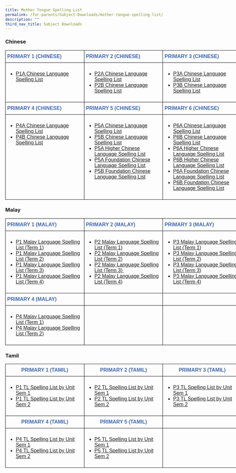 ```yaml
---
title: Mother Tongue Spelling List
permalink: /for-parents/Subject-Downloads/mother-tongue-spelling-list/
description: ""
third_nav_title: Subject Downloads
---
```

<a id="chinese"></a>

### Chinese

<style type="text/css">
.tg  {border-collapse:collapse;border-spacing:0;margin:0px auto;}
.tg td{border-color:black;border-style:solid;border-width:1px;font-family:Arial, sans-serif;font-size:14px;
  overflow:hidden;padding:10px 5px;word-break:normal;}
.tg th{border-color:black;border-style:solid;border-width:1px;font-family:Arial, sans-serif;font-size:14px;
  font-weight:normal;overflow:hidden;padding:10px 5px;word-break:normal;}
.tg .tg-x5q1{font-size:16px;text-align:left;vertical-align:top}
.tg .tg-3eyl{color:#4067ae;font-size:16px;font-weight:bold;text-align:left;vertical-align:top}
</style>
<table class="tg" style="undefined;table-layout: fixed; width: 750px">
<colgroup>
<col style="width: 250px">
<col style="width: 250px">
<col style="width: 250px">
</colgroup>
<tbody>
  <tr>
    <td class="tg-3eyl">PRIMARY 1 (CHINESE)</td>
    <td class="tg-3eyl">PRIMARY 2 (CHINESE)</td>
    <td class="tg-3eyl">PRIMARY 3 (CHINESE)</td>
  </tr>
  <tr>
    <td class="tg-x5q1"><ul>
<li><a href="/files/1A%20%202022.pdf" target="_blank" rel="noopener">P1A Chinese Language Spelling List</a></li>
</ul></td>
    <td class="tg-x5q1"><ul>
<li><a href="/files/2A%20_Chapt%201%20to%2010.pdf" target="_blank" rel="noopener">P2A Chinese Language Spelling List</a></li>
<li><a href="/files/2B%20_Chapt%2011%20to%2019.pdf" target="_blank" rel="noopener">P2B Chinese Language Spelling List</a></li>
</ul></td>
    <td class="tg-x5q1"><ul>
<li><a href="/files/3A%20_Chapt%201%20to%209_HYPY.pdf" target="_blank" rel="noopener">P3A Chinese Language Spelling List</a></li>
<li><a href="/files/3B%20_Chapt%2010%20to%2017_HYPY.pdf" target="_blank" rel="noopener">P3B Chinese Language Spelling List</a></li>
</ul></td>
  </tr>
  <tr>
    <td class="tg-3eyl">PRIMARY 4 (CHINESE)</td>
    <td class="tg-3eyl">PRIMARY 5 (CHINESE)</td>
    <td class="tg-3eyl">PRIMARY 6 (CHINESE)</td>
  </tr>
  <tr>
    <td class="tg-x5q1"><ul>
<li><a href="/files/4A%20_1-9_23122021.pdf" target="_blank" rel="noopener">P4A Chinese Language Spelling List</a></li>
<li><a href="/files/4B%20_10-16_231221.pdf" target="_blank" rel="noopener">P4B Chinese Language Spelling List</a></li>
</ul></td>
    <td class="tg-x5q1"><ul>
<li><a href="/files/5A%20_1-8%20with%20HYPY.pdf" target="_blank" rel="noopener">P5A Chinese Language Spelling List</a></li>
<li><a href="/files/5B%20_9-15%20HYPY.pdf" target="_blank" rel="noopener">P5B Chinese Language Spelling List</a></li>
<li><a href="/files/5A%20__1-9.pdf" target="_blank" rel="noopener">P5A Higher Chinese Language Spelling List</a></li>
<li><a href="/files/5A%20FCL%20.pdf" target="_blank" rel="noopener">P5A Foundation Chinese Language Spelling List</a></li>
<li><a href="/files/5B%20FCL%20.pdf" target="_blank" rel="noopener">P5B Foundation Chinese Language Spelling List</a></li>
</ul></td>
    <td class="tg-x5q1"><ul>
<li><a href="/files/6A%20_1-6%20with%20HYPY.pdf" target="_blank" rel="noopener">P6A Chinese Language Spelling List</a></li>
<li><a href="/files/6B%20%20with%20HYPY_7-10.pdf" target="_blank" rel="noopener">P6B Chinese Language Spelling List</a></li>
<li><a href="/files/6A%20__1-7.pdf" target="_blank" rel="noopener">P6A Higher Chinese Language Spelling List</a></li>
<li><a href="/files/6B%20__8-12.pdf" target="_blank" rel="noopener">P6B Higher Chinese Language Spelling List</a></li>
<li><a href="/files/6A%20FCL%20%20with%20HYPY.pdf" target="_blank" rel="noopener">P6A Foundation Chinese Language Spelling List</a></li>
<li><a href="/files/6B%20FCL%20%20with%20HYPY.pdf" target="_blank" rel="noopener">P6B Foundation Chinese Language Spelling List</a></li>
</ul></td>
  </tr>
</tbody>
</table>


<a id="malay"></a>

### Malay

<style type="text/css">
.tg  {border-collapse:collapse;border-spacing:0;margin:0px auto;}
.tg td{border-color:black;border-style:solid;border-width:1px;font-family:Arial, sans-serif;font-size:14px;
  overflow:hidden;padding:10px 5px;word-break:normal;}
.tg th{border-color:black;border-style:solid;border-width:1px;font-family:Arial, sans-serif;font-size:14px;
  font-weight:normal;overflow:hidden;padding:10px 5px;word-break:normal;}
.tg .tg-x5q1{font-size:16px;text-align:left;vertical-align:top}
.tg .tg-3eyl{color:#4067ae;font-size:16px;font-weight:bold;text-align:left;vertical-align:top}
</style>
<table class="tg" style="undefined;table-layout: fixed; width: 750px">
<colgroup>
<col style="width: 250px">
<col style="width: 250px">
<col style="width: 250px">
</colgroup>
<tbody>
  <tr>
    <td class="tg-3eyl">PRIMARY 1 (MALAY)</td>
    <td class="tg-3eyl">PRIMARY 2 (MALAY)</td>
    <td class="tg-3eyl">PRIMARY 3 (MALAY)</td>
  </tr>
  <tr>
    <td class="tg-x5q1"><ul>
<li><a href="/malay-spelling-test/Primary-1/term-1/" target="">P1 Malay Language Spelling List (Term 1)</a></li>
<li><a href="/malay-spelling-test/Primary-1/term-2/" target="">P1 Malay Language Spelling List (Term 2)</a></li>
<li><a href="/malay-spelling-test/Primary-1/term-3/" target="">P1 Malay Language Spelling List (Term 3)</a></li>
<li><a href="/malay-spelling-test/Primary-1/term-4/" target="">P1 Malay Language Spelling List (Term 4)</a></li>
</ul></td>
    <td class="tg-x5q1"><ul>
<li><a href="/malay-spelling-test/Primary-2/term-1/" target="">P2 Malay Language Spelling List (Term 1)</a></li>
<li><a href="/malay-spelling-test/Primary-2/term-2/" target="">P2 Malay Language Spelling List (Term 2)</a></li>
<li><a href="/malay-spelling-test/Primary-2/term-3/" target="">P2 Malay Language Spelling List (Term 3)&nbsp;</a></li>
<li><a href="/malay-spelling-test/Primary-2/term-4/" target="">P2 Malay Language Spelling List (Term 4)</a></li>
</ul></td>
    <td class="tg-x5q1"><ul>
<li><a href="/malay-spelling-test/Primary-3/term-1/" target="">P3 Malay Language Spelling List (Term 1)</a></li>
<li><a href="/malay-spelling-test/Primary-3/term-2/" target="">P3 Malay Language Spelling List (Term 2)</a></li>
<li><a href="/malay-spelling-test/Primary-3/term-3/" target="">P3 Malay Language Spelling List (Term 3)</a></li>
<li><a href="/malay-spelling-test/Primary-3/term-4/" target="">P3 Malay Language Spelling List (Term 4)</a></li>
</ul></td>
  </tr>
  <tr>
    <td class="tg-3eyl">PRIMARY 4 (MALAY)</td>
    <td class="tg-3eyl"></td>
    <td class="tg-3eyl"></td>
  </tr>
  <tr>
    <td class="tg-x5q1"><ul>
<li><a href="/malay-spelling-test/Primary-4/term-1/" target="">P4 Malay Language Spelling List (Term 1)</a></li>
<li><a href="/malay-spelling-test/Primary-4/term-2/" target="">P4 Malay Language Spelling List (Term 2)</a></li>
</ul></td>
    <td class="tg-x5q1"></td>
    <td class="tg-x5q1"></td>
  </tr>
</tbody>
</table>


<a id="tamil"></a>

### Tamil

<style type="text/css">
.tg  {border-collapse:collapse;border-spacing:0;margin:0px auto;}
.tg td{border-color:black;border-style:solid;border-width:1px;font-family:Arial, sans-serif;font-size:14px;
  overflow:hidden;padding:10px 5px;word-break:normal;}
.tg th{border-color:black;border-style:solid;border-width:1px;font-family:Arial, sans-serif;font-size:14px;
  font-weight:normal;overflow:hidden;padding:10px 5px;word-break:normal;}
.tg .tg-x5q1{font-size:16px;text-align:left;vertical-align:top}
.tg .tg-09dh{color:#4067ae;font-size:16px;font-weight:bold;text-align:center;vertical-align:top}
</style>
<table class="tg" style="undefined;table-layout: fixed; width: 750px">
<colgroup>
<col style="width: 250px">
<col style="width: 250px">
<col style="width: 250px">
</colgroup>
<tbody>
  <tr>
    <td class="tg-09dh">PRIMARY 1 (TAMIL)</td>
    <td class="tg-09dh">PRIMARY 2 (TAMIL)</td>
    <td class="tg-09dh">PRIMARY 3 (TAMIL)</td>
  </tr>
  <tr>
    <td class="tg-x5q1"><ul>
<li><a href="/tamil-spelling-test/Primary-1/sem-1/" target="">P1 TL Spelling List by Unit Sem 1</a></li>
<li><a href="/tamil-spelling-test/Primary-1/sem-2/" target="">P1 TL Spelling List by Unit Sem 2</a></li>
</ul></td>
    <td class="tg-x5q1"><ul>
<li><a href="/tamil-spelling-test/Primary-2/sem-1/" target="">P2 TL Spelling List by Unit Sem 1</a></li>
<li><a href="/tamil-spelling-test/Primary-2/sem-2/" target="">P2 TL Spelling List by Unit Sem 2</a></li>
</ul></td>
    <td class="tg-x5q1"><ul>
<li><a href="/tamil-spelling-test/Primary-3/sem-1/" target="">P3 TL Spelling List by Unit Sem 1</a></li>
<li><a href="/tamil-spelling-test/Primary-3/sem-2/" target="">P3 TL Spelling List by Unit Sem 2</a></li>
</ul></td>
  </tr>
  <tr>
    <td class="tg-09dh">PRIMARY 4 (TAMIL)</td>
    <td class="tg-09dh">PRIMARY 5 (TAMIL)</td>
    <td class="tg-09dh"></td>
  </tr>
  <tr>
    <td class="tg-x5q1"><ul>
<li><a href="/tamil-spelling-test/Primary-4/sem-1/" target="">P4 TL Spelling List by Unit Sem 1</a></li>
<li><a href="/tamil-spelling-test/Primary-4/sem-2/" target="">P4&nbsp;TL Spelling List by Unit Sem 2</a></li>
</ul></td>
    <td class="tg-x5q1"><ul>
<li><a href="/tamil-spelling-test/Primary-5/sem-1/" target="">P5 TL Spelling List by Unit Sem 1</a></li>
<li><a href="/tamil-spelling-test/Primary-5/sem-2/" target="">P5&nbsp;TL Spelling List by Unit Sem 2</a></li>
</ul></td>
    <td class="tg-x5q1"></td>
  </tr>
</tbody>
</table>